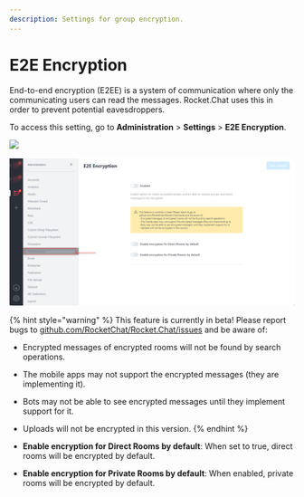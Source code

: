 ```yaml
---
description: Settings for group encryption.
---
```


# E2E Encryption

End-to-end encryption (E2EE) is a system of communication where only the communicating users can read the messages. Rocket.Chat uses this in order to prevent potential eavesdroppers.

To access this setting, go to **Administration** > **Settings** > **E2E Encryption**.

![](<../../../.gitbook/assets/administration >)

![](<../../../.gitbook/assets/image (689).png>)

{% hint style="warning" %}
This feature is currently in beta! Please report bugs to [github.com/RocketChat/Rocket.Chat/issues](https://github.com/RocketChat/Rocket.Chat/issues) and be aware of:

* Encrypted messages of encrypted rooms will not be found by search operations.
* The mobile apps may not support the encrypted messages (they are implementing it).
* Bots may not be able to see encrypted messages until they implement support for it.
* Uploads will not be encrypted in this version.
{% endhint %}

* **Enable encryption for Direct Rooms by default**: When set to true, direct rooms will be encrypted by default.
* **Enable encryption for Private Rooms by default**: When enabled, private rooms will be encrypted by default.
